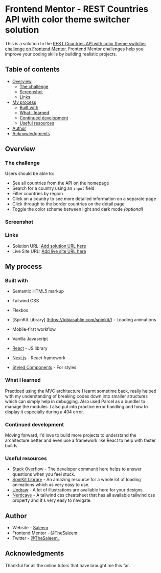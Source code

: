 # Frontend Mentor - REST Countries API with color theme switcher solution

This is a solution to the [REST Countries API with color theme switcher challenge on Frontend Mentor](https://www.frontendmentor.io/challenges/rest-countries-api-with-color-theme-switcher-5cacc469fec04111f7b848ca). Frontend Mentor challenges help you improve your coding skills by building realistic projects. 

## Table of contents

- [Overview](#overview)
  - [The challenge](#the-challenge)
  - [Screenshot](#screenshot)
  - [Links](#links)
- [My process](#my-process)
  - [Built with](#built-with)
  - [What I learned](#what-i-learned)
  - [Continued development](#continued-development)
  - [Useful resources](#useful-resources)
- [Author](#author)
- [Acknowledgments](#acknowledgments)


## Overview

### The challenge

Users should be able to:

- See all countries from the API on the homepage
- Search for a country using an `input` field
- Filter countries by region
- Click on a country to see more detailed information on a separate page
- Click through to the border countries on the detail page
- Toggle the color scheme between light and dark mode *(optional)*

### Screenshot

### Links

- Solution URL: [Add solution URL here](https://your-solution-url.com)
- Live Site URL: [Add live site URL here](https://your-live-site-url.com)

## My process

### Built with

- Semantic HTML5 markup
- Tailwind CSS
- Flexbox
- [SpinKit Library] (https://tobiasahlin.com/spinkit/) - Loading animations
- Mobile-first workflow
- Vanilla Javascript

- [React](https://reactjs.org/) - JS library
- [Next.js](https://nextjs.org/) - React framework
- [Styled Components](https://styled-components.com/) - For styles


### What I learned

Practiced using the MVC architecture I learnt sometime back, really helped with my understanding of breaking codes down into smaller structures which can simply help in debugging. Also used Parcel as a bundler to manage the modules. I also put into practice error handling and how to display it especially during a 404 error. 


### Continued development

Moving forward, I'd love to build more projects to understand the architecture better and even use a framework like React to help with faster builds.


### Useful resources

- [Stack Overflow](https://stackoverflow.com/) - The developer communit here helps to answer questions when you feel stuck.
- [SpinKit Library](https://tobiasahlin.com/spinkit/) - An amazing resource for a whole lot of loading animations which us very easy to use.
- [Undraw](https://undraw.co/) - A lot of illustrations are available here for your designs.
- [Nerdcave](https://nerdcave.com/tailwind-cheat-sheet) - A tailwind css cheatsheet that has all available tailwind css property and it's very easy to navigate.


## Author

- Website - [Saleem](https://github.com/Thesaleem)
- Frontend Mentor - [@TheSaleem](https://www.frontendmentor.io/profile/thesaleem)
- Twitter - [@TheSaleem_](https://www.twitter.com/thesaleem_)


## Acknowledgments

Thankful for all the online tutors that have brought me this far.


